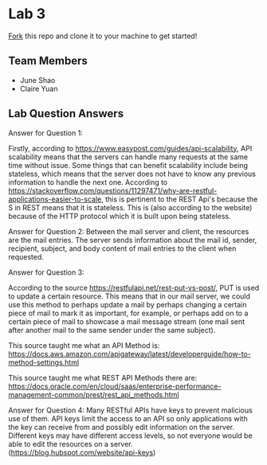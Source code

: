 # Lab 3
[Fork](https://docs.github.com/en/get-started/quickstart/fork-a-repo) this repo and clone it to your machine to get started!

## Team Members
- June Shao
- Claire Yuan

## Lab Question Answers

Answer for Question 1: 

Firstly, according to https://www.easypost.com/guides/api-scalability, API scalability means that the servers can handle many requests at the same time without issue. Some things that can benefit scalability include being stateless, which means that the server does not have to know any previous information to handle the next one. According to https://stackoverflow.com/questions/11297471/why-are-restful-applications-easier-to-scale, this is pertinent to the REST Api's because the S in REST means that it is stateless. This is (also according to the website) because of the HTTP protocol which it is built upon being stateless.

Answer for Question 2:
Between the mail server and client, the resources are the mail entries. The server sends information about the mail id, sender, recipient, subject, and body content of mail entries to the client when requested.

Answer for Question 3:

According to the source https://restfulapi.net/rest-put-vs-post/, PUT is used to update a certain resource. This means that in our mail server, we could use this method to perhaps update a mail by perhaps changing a certain piece of mail to mark it as important, for example, or perhaps add on to a certain piece of mail to showcase a mail message stream (one mail sent after another mail to the same sender under the same subject).

This source taught me what an API Method is:
https://docs.aws.amazon.com/apigateway/latest/developerguide/how-to-method-settings.html

This source taught me what REST API Methods there are:
https://docs.oracle.com/en/cloud/saas/enterprise-performance-management-common/prest/rest_api_methods.html

Answer for Question 4:
Many RESTful APIs have keys to prevent malicious use of them. API keys limit the access to an API so only applications with the key can receive from and possibly edit information on the server. Different keys may have different access levels, so not everyone would be able to edit the resources on a server. (https://blog.hubspot.com/website/api-keys)